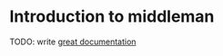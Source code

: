 # Introduction to middleman

TODO: write [great documentation](http://jacobian.org/writing/what-to-write/)
